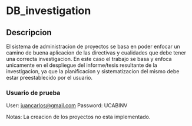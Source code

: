 # DB_investigation

## Descripcion

El sistema de administracion de proyectos se basa en poder enfocar un camino de buena aplicacion de las directivas y cualidades que debe tener una correcta investigacion. En este caso el trabajo se basa y enfoca unicamente en el despliegue del informe/tesis resultante de la investigacion, ya que la planificacion y sistematizacion del mismo debe estar preestablecido por el usuario.

### Usuario de prueba

User: juancarlos@gmail.com
Password: UCABINV

Notas: La creacion de los proyectos no esta implementado.

